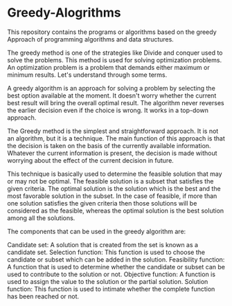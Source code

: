 # Greedy-Alogrithms
This repository contains the programs or algorithms based on the greedy Approach of programming algorithms and data structures. 

The greedy method is one of the strategies like Divide and conquer used to solve the problems. This method is used for solving optimization problems. An optimization problem is a problem that demands either maximum or minimum results. Let's understand through some terms.

A greedy algorithm is an approach for solving a problem by selecting the best option available at the moment. It doesn't worry whether the current best result will bring the overall optimal result.
The algorithm never reverses the earlier decision even if the choice is wrong. It works in a top-down approach.

The Greedy method is the simplest and straightforward approach. It is not an algorithm, but it is a technique. The main function of this approach is that the decision is taken on the basis of the currently available information. Whatever the current information is present, the decision is made without worrying about the effect of the current decision in future.

This technique is basically used to determine the feasible solution that may or may not be optimal. The feasible solution is a subset that satisfies the given criteria. The optimal solution is the solution which is the best and the most favorable solution in the subset. In the case of feasible, if more than one solution satisfies the given criteria then those solutions will be considered as the feasible, whereas the optimal solution is the best solution among all the solutions.


The components that can be used in the greedy algorithm are:

Candidate set: A solution that is created from the set is known as a candidate set.
Selection function: This function is used to choose the candidate or subset which can be added in the solution.
Feasibility function: A function that is used to determine whether the candidate or subset can be used to contribute to the solution or not.
Objective function: A function is used to assign the value to the solution or the partial solution.
Solution function: This function is used to intimate whether the complete function has been reached or not.
